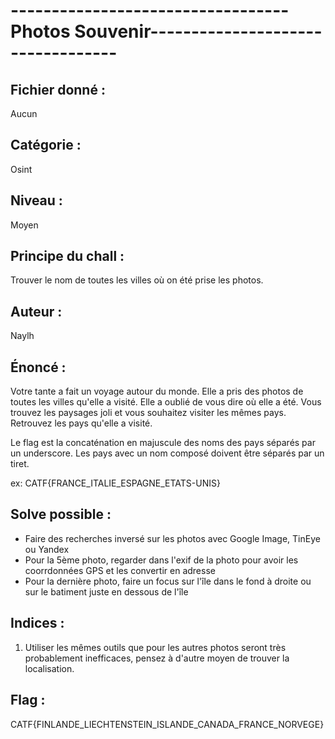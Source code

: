 # ----------------------------------Photos Souvenir----------------------------------

## Fichier donné : 
Aucun

## Catégorie : 
Osint

## Niveau : 
Moyen

## Principe du chall : 
Trouver le nom de toutes les villes où on été prise les photos.

## Auteur : 
Naylh

## Énoncé : 
Votre tante a fait un voyage autour du monde. Elle a pris des photos de toutes les villes qu'elle a visité. Elle a oublié de vous dire où elle a été. Vous trouvez les paysages joli et vous souhaitez visiter les mêmes pays. Retrouvez les pays qu'elle a visité.

Le flag est la concaténation en majuscule des noms des pays séparés par un underscore. Les pays avec un nom composé doivent être séparés par un tiret.

ex: CATF{FRANCE_ITALIE_ESPAGNE_ETATS-UNIS}

## Solve possible : 
- Faire des recherches inversé sur les photos avec Google Image, TinEye ou Yandex
- Pour la 5ème photo, regarder dans l'exif de la photo pour avoir les coorrdonnées GPS et les convertir en adresse
- Pour la dernière photo, faire un focus sur l'île dans le fond à droite ou sur le batiment juste en dessous de l'île

## Indices :
1. Utiliser les mêmes outils que pour les autres photos seront très probablement inefficaces, pensez à d'autre moyen de trouver la localisation.

## Flag : 
CATF{FINLANDE_LIECHTENSTEIN_ISLANDE_CANADA_FRANCE_NORVEGE}